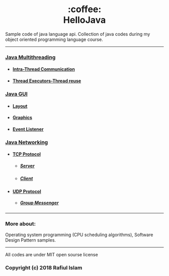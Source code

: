 <h1 align='center'> :coffee: <br>HelloJava</h1>

Sample code of java language api. Collection of java codes during my object oriented programming language course.
***

### [Java Multithreading](threading/)
  * #### [Intra-Thread Communication](threading/ThreadCommunication.java)
  * #### [Thread Executors-Thread reuse](threading/ThreadReusing.java)
### [Java GUI](GUI-swing-and-awt/)
  * #### [Layout](GUI-swing-and-awt/layout)
  * #### [Graphics](GUI-swing-and-awt/graphics)
  * #### [Event Listener](GUI-swing-and-awt/listener)
### [Java Networking](networking/)
  * #### [TCP Protocol](networking/p2p)
    * ##### [Server](networking/p2p/Server.java)
    * ##### [Client](networking/p2p/Client.java)
  * #### [UDP Protocol](networking/casting)
    * ##### [Group Messenger](networking/casting/MulticastingGroup.java)
    
***
### More about:
Operating system programming (CPU scheduling algorithms), Software Design Pattern samples.
***


All codes are under MIT open sourse license
### Copyright (c) 2018 Rafiul Islam
